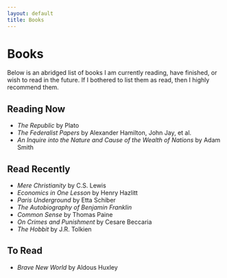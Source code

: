 ```yaml
---
layout: default
title: Books
---
```


Books
======

Below is an abridged list of books I am currently reading, have finished, or
wish to read in the future. If I bothered to list them as read, then I highly
recommend them.

Reading Now
-----------------

* *The Republic* by Plato
* *The Federalist Papers* by Alexander Hamilton, John Jay, et al.
* *An Inquire into the Nature and Cause of the Wealth of Nations* by Adam Smith

Read Recently
--------------

* *Mere Christianity* by C.S. Lewis
* *Economics in One Lesson* by Henry Hazlitt
* *Paris Underground* by Etta Schiber
* *The Autobiography of Benjamin Franklin*
* *Common Sense* by Thomas Paine
* *On Crimes and Punishment* by Cesare Beccaria
* *The Hobbit* by J.R. Tolkien

To Read
---------

* *Brave New World* by Aldous Huxley
